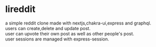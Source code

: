 # lireddit
a simple reddit clone made with nextjs,chakra-ui,express and graphql. </br>
users can create,delete and update post. </br>
user can upvote their own post as well as other people's post. </br>
user sessions are managed with express-session.
